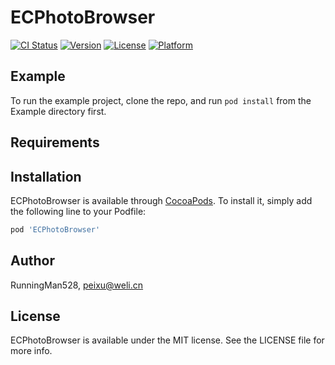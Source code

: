 # ECPhotoBrowser

[![CI Status](https://img.shields.io/travis/RunningMan528/ECPhotoBrowser.svg?style=flat)](https://travis-ci.org/RunningMan528/ECPhotoBrowser)
[![Version](https://img.shields.io/cocoapods/v/ECPhotoBrowser.svg?style=flat)](https://cocoapods.org/pods/ECPhotoBrowser)
[![License](https://img.shields.io/cocoapods/l/ECPhotoBrowser.svg?style=flat)](https://cocoapods.org/pods/ECPhotoBrowser)
[![Platform](https://img.shields.io/cocoapods/p/ECPhotoBrowser.svg?style=flat)](https://cocoapods.org/pods/ECPhotoBrowser)

## Example

To run the example project, clone the repo, and run `pod install` from the Example directory first.

## Requirements

## Installation

ECPhotoBrowser is available through [CocoaPods](https://cocoapods.org). To install
it, simply add the following line to your Podfile:

```ruby
pod 'ECPhotoBrowser'
```

## Author

RunningMan528, peixu@weli.cn

## License

ECPhotoBrowser is available under the MIT license. See the LICENSE file for more info.
